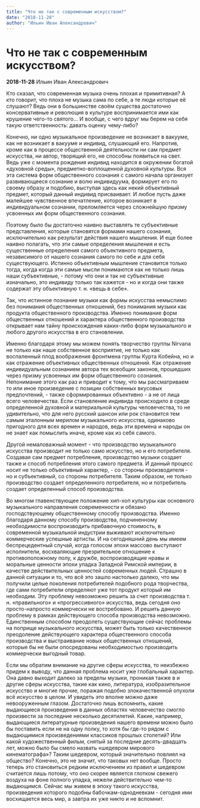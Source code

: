 ```yaml
---
title: "Что не так с современным искусством?"
date: "2018-11-28"
author: "Ильин Иван Александрович"
---
```


# Что не так с современным искусством?

**2018-11-28** Ильин Иван Александрович

Кто сказал, что современная музыка очень плохая и примитивная? А кто говорит, что плоха не музыка сама по себе, а те люди которые её слушают? Ведь они в большинстве своём существа достаточно консервативные и революция в культуре воспринимается ими как крушение чего-то святого... И вообще, с чего вдруг мы берем на себя такую ответственность: давать оценку чему-либо?

Конечно, ни одно музыкальное произведение не возникает в вакууме, как не возникает в вакууме и индивид, слушающий его. Напротив, кроме как в процессе общественной деятельности ни сам предмет искусства, ни автор, творящий его, не способны появиться на свет. Ведь уже с момента рождения индивид находится в окружении богатой «духовной среды», предметно-воплощенной духовной культуры. Вся эта система форм общественного сознания с самого начала организует развивающееся сознание и волю индивидуума, формирует его по своему образу и подобию, выступая здесь как некий объективный предмет, который данный индивид присваивает. И любое пусть даже малейшее чувственное впечатление, которое возникает в индивидуальном сознании, преломляется через сложнейшую призму усвоенных им форм общественного сознания.

Поэтому было бы достаточно наивно выставлять те субъективные представления, которые становятся формами нашего сознания, исключительно как результат действия нашего мышления. И еще более наивно полагать, что эти самые определения мышления и есть существенные определения самого объективного предмета, независимого от нашего сознания самого по себе и для себя существующего. Истинно объективным мышление становится только тогда, когда когда эти самые мысли понимаются как не только лишь наши субъективные, - потому что они и так не субъективные изначально, это индивиду только так кажется - но и когда они также содержат эту объективную т. н. «вещь в себе».

Так, что истинное познание музыки как формы искусства немыслимо без понимания общественных отношений, без понимания музыки как продукта общественного производства. Именно понимание форм общественных отношений и характера общественного производства открывает нам тайну происхождения каких-либо форм музыкального и любого другого искусства в его становлении.

Именно благодаря этому мы можем понять творчество группы Nirvana не только как наше собственное восприятие, не только как воспаленный плод воображения фронтмена группы Курта Кобейна, но и как отражение объективных общественных отношений. Как отражение индивидуальным сознанием автора тех всеобщих законов, прошедших через призму усвоенных им форм общественного сознания. Непонимание этого как раз и приводит к тому, что мы рассматриваем то или иное произведение с позиции собственных вкусовых предпочтений, - также сформированных объективно - а не от лица всего человечества. Если становление индивида происходило в среде определенной духовной и материальной культуры человечества, то не удивительно, что для него русский шансон или рок становится тем самым эталонным мерилом музыкального искусства, одинаково пригодного для всех времен и народов, ведь эти времена и народы он не знает как помыслить иначе, кроме как из себя самого.

Другой немаловажный момент - что производство музыкального искусства производит не только само искусство, но и его потребителя. Создавая сам предмет потребления, производство музыки создает также и способ потребления этого самого предмета. И данный процесс носит не только объективный характер, - со стороны производителя - но и субъективный, со стороны потребителя. Таким образом, не только производство создает определенного потребителя, но и потребитель создает определенный способ производства.

Во многом главенствующее положение хип-хоп культуры как основного музыкального направления современности и обязано господствующему общественному способу производства. Именно благодаря данному способу производства, подчиненному необходимости воспроизводить прибавочную стоимость, в современной музыкальной индустрии выживают исключительно коммерческие успешные артисты. И на сегодняшний день мы имеем беспрецедентный случай, когда голосом эпохи массово выступают исполнители, восхваляющие презрительное отношение к противоположному полу, к дружбе, воспроизводящие нравы и моральные ценности эпохи упадка Западной Римской империи, в качестве действительных ценностей современных людей. Страшно в данной ситуации и то, что всё это зашло настолько далеко, что мы получили целые поколения потребителей подобного рода творчества, где сами потребители определяют уже тот продукт который им необходим. Эту проблему невозможно решить за счет производства т. н. «правильного» и «прогрессивного» искусства, ведь сегодня оно просто-напросто коммерчески не востребовано. И решить данную проблему в рамках действующего способа производства невозможно. Единственным способом преодолеть существующие сейчас проблемы на поприще музыкального искусства, может быть только качественное преодоление действующего характера общественного способа производства и выстраивание новых общественных отношений, которые бы не были опосредованы необходимостью производить коммерчески выгодный товар.

Если мы обратим внимание на другие сферы искусства, то неизбежно придем к выводу, что данная проблема носит уже глобальный характер. Она давно выходит далеко за пределы музыки, проникая также в и другие сферы искусства, такие как кино, литература, изобразительное искусство и многие прочие, поражая подобно злокачественной опухоли всё искусство в целом. И увидеть это вполне можно даже невооруженным глазом. Достаточно лишь вспомнить, какие выдающиеся произведения в данных областях человечество смогло произвести за последние несколько десятилетий. Какие, например, выдающиеся литературные произведения нашего времени можно было бы поставить если не на одну полку, то хотя бы где-то рядом с выдающимися произведениями классиков прошлых столетий? Или какой художественный фильм, снятый за последние десять-двадцать лет, можно было бы смело назвать «шедевром мирового кинематографа»? Таким шедевром, который значительно повлиял на общество? Конечно, это не значит, что таковых нет вообще. Просто теперь это становиться редким исключением из правил и шедевром считается лишь потому, что оно скорее является глотком свежего воздуха на фоне полного упадка, нежели действительно чем-то выдающимся. Сейчас мы живем в эпоху такого искусства, произведения которого подобны бабочкам-однодневкам - сегодня ими восхищается весь мир, а завтра их уже никто и не вспомнит.